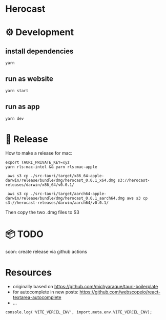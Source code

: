 # Herocast

# ⚙️ Development

## install dependencies
```bash
yarn
```

## run as website
```bash
yarn start
```

## run as app
```bash
yarn dev
```

# 🚀 Release

How to make a release for mac:
```
export TAURI_PRIVATE_KEY=xyz
yarn rls:mac-intel && yarn rls:mac-apple
```
`
aws s3 cp ./src-tauri/target/x86_64-apple-darwin/release/bundle/dmg/herocast_0.0.1_x64.dmg s3://herocast-releases/darwin/x86_64/v0.0.1/`

` aws s3 cp ./src-tauri/target/aarch64-apple-darwin/release/bundle/dmg/herocast_0.0.1_aarch64.dmg aws s3 cp s3://herocast-releases/darwin/aarch64/v0.0.1/`


Then copy the two .dmg files to S3

# 📦 TODO
soon: create release via github actions

# Resources
- originally based on https://github.com/michyaraque/tauri-boilerplate
- for autocomplete in new posts:  https://github.com/webscopeio/react-textarea-autocomplete
- ...

`
console.log('VITE_VERCEL_ENV', import.meta.env.VITE_VERCEL_ENV);
`
